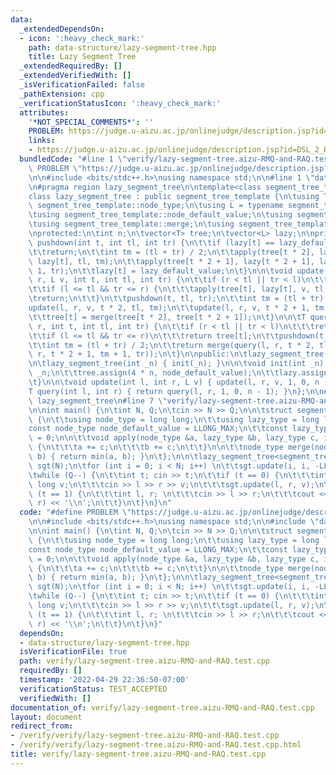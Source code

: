 ```yaml
---
data:
  _extendedDependsOn:
  - icon: ':heavy_check_mark:'
    path: data-structure/lazy-segment-tree.hpp
    title: Lazy Segment Tree
  _extendedRequiredBy: []
  _extendedVerifiedWith: []
  _isVerificationFailed: false
  _pathExtension: cpp
  _verificationStatusIcon: ':heavy_check_mark:'
  attributes:
    '*NOT_SPECIAL_COMMENTS*': ''
    PROBLEM: https://judge.u-aizu.ac.jp/onlinejudge/description.jsp?id=DSL_2_H
    links:
    - https://judge.u-aizu.ac.jp/onlinejudge/description.jsp?id=DSL_2_H
  bundledCode: "#line 1 \"verify/lazy-segment-tree.aizu-RMQ-and-RAQ.test.cpp\"\n#define\
    \ PROBLEM \"https://judge.u-aizu.ac.jp/onlinejudge/description.jsp?id=DSL_2_H\"\
    \n\n#include <bits/stdc++.h>\nusing namespace std;\n\n#line 1 \"data-structure/lazy-segment-tree.hpp\"\
    \n#pragma region lazy_segment_tree\n\ntemplate<class segment_tree_template>\n\
    class lazy_segment_tree : public segment_tree_template {\n\tusing T = typename\
    \ segment_tree_template::node_type;\n\tusing L = typename segment_tree_template::lazy_type;\n\
    \tusing segment_tree_template::node_default_value;\n\tusing segment_tree_template::lazy_default_value;\n\
    \tusing segment_tree_template::merge;\n\tusing segment_tree_template::apply;\n\
    \nprotected:\n\tint n;\n\tvector<T> tree;\n\tvector<L> lazy;\n\nprivate:\n\tvoid\
    \ pushdown(int t, int tl, int tr) {\n\t\tif (lazy[t] == lazy_default_value)\n\t\
    \t\treturn;\n\t\tint tm = (tl + tr) / 2;\n\t\tapply(tree[t * 2], lazy[t * 2],\
    \ lazy[t], tl, tm);\n\t\tapply(tree[t * 2 + 1], lazy[t * 2 + 1], lazy[t], tm +\
    \ 1, tr);\n\t\tlazy[t] = lazy_default_value;\n\t}\n\n\tvoid update(int l, int\
    \ r, L v, int t, int tl, int tr) {\n\t\tif (r < tl || tr < l)\n\t\t\treturn;\n\
    \t\tif (l <= tl && tr <= r) {\n\t\t\tapply(tree[t], lazy[t], v, tl, tr);\n\t\t\
    \treturn;\n\t\t}\n\t\tpushdown(t, tl, tr);\n\t\tint tm = (tl + tr) / 2;\n\t\t\
    update(l, r, v, t * 2, tl, tm);\n\t\tupdate(l, r, v, t * 2 + 1, tm + 1, tr);\n\
    \t\ttree[t] = merge(tree[t * 2], tree[t * 2 + 1]);\n\t}\n\n\tT query(int l, int\
    \ r, int t, int tl, int tr) {\n\t\tif (r < tl || tr < l)\n\t\t\treturn node_default_value;\n\
    \t\tif (l <= tl && tr <= r)\n\t\t\treturn tree[t];\n\t\tpushdown(t, tl, tr);\n\
    \t\tint tm = (tl + tr) / 2;\n\t\treturn merge(query(l, r, t * 2, tl, tm), query(l,\
    \ r, t * 2 + 1, tm + 1, tr));\n\t}\n\npublic:\n\tlazy_segment_tree() = default;\n\
    \n\tlazy_segment_tree(int _n) { init(_n); }\n\n\tvoid init(int _n) {\n\t\tn =\
    \ _n;\n\t\ttree.assign(4 * n, node_default_value);\n\t\tlazy.assign(4 * n, lazy_default_value);\n\
    \t}\n\n\tvoid update(int l, int r, L v) { update(l, r, v, 1, 0, n - 1); }\n\n\t\
    T query(int l, int r) { return query(l, r, 1, 0, n - 1); }\n};\n\n#pragma endregion\
    \ lazy_segment_tree\n#line 7 \"verify/lazy-segment-tree.aizu-RMQ-and-RAQ.test.cpp\"\
    \n\nint main() {\n\tint N, Q;\n\tcin >> N >> Q;\n\n\tstruct segment_tree_template\
    \ {\n\t\tusing node_type = long long;\n\t\tusing lazy_type = long long;\n\t\t\
    const node_type node_default_value = LLONG_MAX;\n\t\tconst lazy_type lazy_default_value\
    \ = 0;\n\n\t\tvoid apply(node_type &a, lazy_type &b, lazy_type c, int l, int r)\
    \ {\n\t\t\ta += c;\n\t\t\tb += c;\n\t\t}\n\n\t\tnode_type merge(node_type a, node_type\
    \ b) { return min(a, b); }\n\t};\n\n\tlazy_segment_tree<segment_tree_template>\
    \ sgt(N);\n\tfor (int i = 0; i < N; i++) \n\t\tsgt.update(i, i, -LLONG_MAX);\n\
    \twhile (Q--) {\n\t\tint t; cin >> t;\n\t\tif (t == 0) {\n\t\t\tint l, r; long\
    \ long v;\n\t\t\tcin >> l >> r >> v;\n\t\t\tsgt.update(l, r, v);\n\t\t} else if\
    \ (t == 1) {\n\t\t\tint l, r; \n\t\t\tcin >> l >> r;\n\t\t\tcout << sgt.query(l,\
    \ r) << '\\n';\n\t\t}\n\t}\n}\n"
  code: "#define PROBLEM \"https://judge.u-aizu.ac.jp/onlinejudge/description.jsp?id=DSL_2_H\"\
    \n\n#include <bits/stdc++.h>\nusing namespace std;\n\n#include \"data-structure/lazy-segment-tree.hpp\"\
    \n\nint main() {\n\tint N, Q;\n\tcin >> N >> Q;\n\n\tstruct segment_tree_template\
    \ {\n\t\tusing node_type = long long;\n\t\tusing lazy_type = long long;\n\t\t\
    const node_type node_default_value = LLONG_MAX;\n\t\tconst lazy_type lazy_default_value\
    \ = 0;\n\n\t\tvoid apply(node_type &a, lazy_type &b, lazy_type c, int l, int r)\
    \ {\n\t\t\ta += c;\n\t\t\tb += c;\n\t\t}\n\n\t\tnode_type merge(node_type a, node_type\
    \ b) { return min(a, b); }\n\t};\n\n\tlazy_segment_tree<segment_tree_template>\
    \ sgt(N);\n\tfor (int i = 0; i < N; i++) \n\t\tsgt.update(i, i, -LLONG_MAX);\n\
    \twhile (Q--) {\n\t\tint t; cin >> t;\n\t\tif (t == 0) {\n\t\t\tint l, r; long\
    \ long v;\n\t\t\tcin >> l >> r >> v;\n\t\t\tsgt.update(l, r, v);\n\t\t} else if\
    \ (t == 1) {\n\t\t\tint l, r; \n\t\t\tcin >> l >> r;\n\t\t\tcout << sgt.query(l,\
    \ r) << '\\n';\n\t\t}\n\t}\n}"
  dependsOn:
  - data-structure/lazy-segment-tree.hpp
  isVerificationFile: true
  path: verify/lazy-segment-tree.aizu-RMQ-and-RAQ.test.cpp
  requiredBy: []
  timestamp: '2022-04-29 22:36:50-07:00'
  verificationStatus: TEST_ACCEPTED
  verifiedWith: []
documentation_of: verify/lazy-segment-tree.aizu-RMQ-and-RAQ.test.cpp
layout: document
redirect_from:
- /verify/verify/lazy-segment-tree.aizu-RMQ-and-RAQ.test.cpp
- /verify/verify/lazy-segment-tree.aizu-RMQ-and-RAQ.test.cpp.html
title: verify/lazy-segment-tree.aizu-RMQ-and-RAQ.test.cpp
---
```

